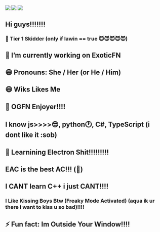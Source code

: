 <img align="left" src="https://github-readme-stats.vercel.app/api?username=hagiboykisser&show_icons=true&theme=aura_dark&border_color=eb4034" />
<img src="https://github-readme-stats.vercel.app/api/top-langs/?username=hagiboykisser&layout=compact&theme=aura_dark&border_color=eb4034&langs_count=6" />
<img align="bottom" src="https://github-readme-stats.vercel.app/api/wakatime?&username=hagiboykisser&layout=compact&theme=aura_dark&border_color=eb4034&range=all_time" />

## Hi guys!!!!!!!
### 🥇 Tier 1 Skidder (only if lawin == true 😈😈😈😈😈)

## 🔭 I’m currently working on ExoticFN
## 😄 Pronouns: She / Her (or He / Him)
## 😄 Wiks Likes Me
## 🐸 OGFN Enjoyer!!!!

## I know js>>>>😎, python🕐, C#, TypeScript (i dont like it :sob)
## 📘 Learnining Electron Shit!!!!!!!!!
## EAC is the best AC!!! (🧢)
## I __CANT__ learn C++ i just CANT!!!!

### I Like Kissing Boys Btw (Freaky Mode Activated) (aqua ik ur there i want to kiss u so bad)!!!! 

## ⚡ Fun fact: Im Outside Your Window!!!!
